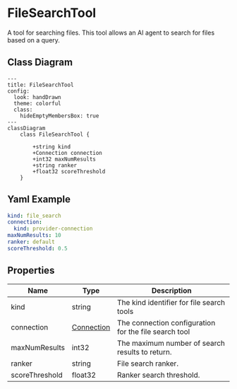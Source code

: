 # FileSearchTool

A tool for searching files.
This tool allows an AI agent to search for files based on a query.

## Class Diagram

```mermaid
---
title: FileSearchTool
config:
  look: handDrawn
  theme: colorful
  class:
    hideEmptyMembersBox: true
---
classDiagram
    class FileSearchTool {
      
        +string kind
        +Connection connection
        +int32 maxNumResults
        +string ranker
        +float32 scoreThreshold
    }
```

## Yaml Example

```yaml
kind: file_search
connection:
  kind: provider-connection
maxNumResults: 10
ranker: default
scoreThreshold: 0.5

```

## Properties

| Name | Type | Description |
| ---- | ---- | ----------- |
| kind | string | The kind identifier for file search tools  |
| connection | [Connection](Connection.md) | The connection configuration for the file search tool  |
| maxNumResults | int32 | The maximum number of search results to return.  |
| ranker | string | File search ranker.  |
| scoreThreshold | float32 | Ranker search threshold.  |
